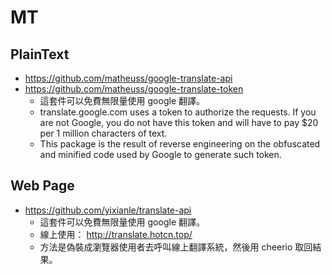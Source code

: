 # MT

## PlainText

* https://github.com/matheuss/google-translate-api
* https://github.com/matheuss/google-translate-token
  * 這套件可以免費無限量使用 google 翻譯。
  * translate.google.com uses a token to authorize the requests. If you are not Google, you do not have this token and will have to pay $20 per 1 million characters of text.
  * This package is the result of reverse engineering on the obfuscated and minified code used by Google to generate such token.

## Web Page

* https://github.com/yixianle/translate-api
  * 這套件可以免費無限量使用 google 翻譯。
  * 線上使用： http://translate.hotcn.top/
  * 方法是偽裝成瀏覽器使用者去呼叫線上翻譯系統，然後用 cheerio 取回結果。
